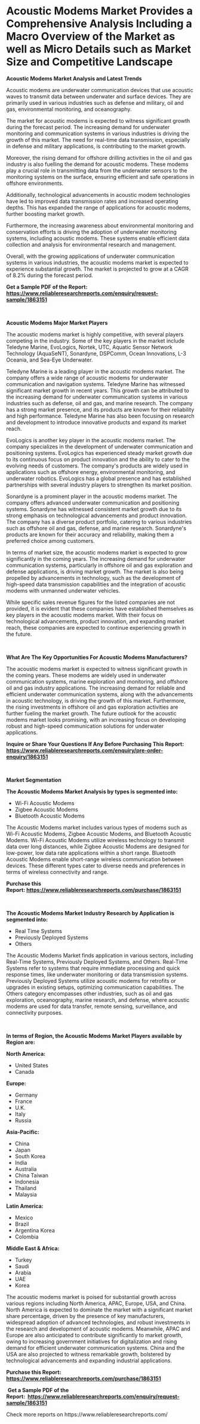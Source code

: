 <p><h1>Acoustic Modems Market Provides a Comprehensive Analysis Including a Macro Overview of the Market as well as Micro Details such as Market Size and Competitive Landscape</h1></p><p><strong>Acoustic Modems Market Analysis and Latest Trends</strong></p>
<p><p>Acoustic modems are underwater communication devices that use acoustic waves to transmit data between underwater and surface devices. They are primarily used in various industries such as defense and military, oil and gas, environmental monitoring, and oceanography.</p><p>The market for acoustic modems is expected to witness significant growth during the forecast period. The increasing demand for underwater monitoring and communication systems in various industries is driving the growth of this market. The need for real-time data transmission, especially in defense and military applications, is contributing to the market growth.</p><p>Moreover, the rising demand for offshore drilling activities in the oil and gas industry is also fuelling the demand for acoustic modems. These modems play a crucial role in transmitting data from the underwater sensors to the monitoring systems on the surface, ensuring efficient and safe operations in offshore environments.</p><p>Additionally, technological advancements in acoustic modem technologies have led to improved data transmission rates and increased operating depths. This has expanded the range of applications for acoustic modems, further boosting market growth.</p><p>Furthermore, the increasing awareness about environmental monitoring and conservation efforts is driving the adoption of underwater monitoring systems, including acoustic modems. These systems enable efficient data collection and analysis for environmental research and management.</p><p>Overall, with the growing applications of underwater communication systems in various industries, the acoustic modems market is expected to experience substantial growth. The market is projected to grow at a CAGR of 8.2% during the forecast period.</p></p>
<p><strong>Get a Sample PDF of the Report:&nbsp; <a href="https://www.reliableresearchreports.com/enquiry/request-sample/1863151">https://www.reliableresearchreports.com/enquiry/request-sample/1863151</a></strong></p>
<p>&nbsp;</p>
<p><strong>Acoustic Modems Major Market Players</strong></p>
<p><p>The acoustic modems market is highly competitive, with several players competing in the industry. Some of the key players in the market include Teledyne Marine, EvoLogics, Nortek, UTC, Aquatic Sensor Network Technology (AquaSeNT), Sonardyne, DSPComm, Ocean Innovations, L-3 Oceania, and Sea-Eye Underwater.</p><p>Teledyne Marine is a leading player in the acoustic modems market. The company offers a wide range of acoustic modems for underwater communication and navigation systems. Teledyne Marine has witnessed significant market growth in recent years. This growth can be attributed to the increasing demand for underwater communication systems in various industries such as defense, oil and gas, and marine research. The company has a strong market presence, and its products are known for their reliability and high performance. Teledyne Marine has also been focusing on research and development to introduce innovative products and expand its market reach.</p><p>EvoLogics is another key player in the acoustic modems market. The company specializes in the development of underwater communication and positioning systems. EvoLogics has experienced steady market growth due to its continuous focus on product innovation and the ability to cater to the evolving needs of customers. The company's products are widely used in applications such as offshore energy, environmental monitoring, and underwater robotics. EvoLogics has a global presence and has established partnerships with several industry players to strengthen its market position.</p><p>Sonardyne is a prominent player in the acoustic modems market. The company offers advanced underwater communication and positioning systems. Sonardyne has witnessed consistent market growth due to its strong emphasis on technological advancements and product innovation. The company has a diverse product portfolio, catering to various industries such as offshore oil and gas, defense, and marine research. Sonardyne's products are known for their accuracy and reliability, making them a preferred choice among customers.</p><p>In terms of market size, the acoustic modems market is expected to grow significantly in the coming years. The increasing demand for underwater communication systems, particularly in offshore oil and gas exploration and defense applications, is driving market growth. The market is also being propelled by advancements in technology, such as the development of high-speed data transmission capabilities and the integration of acoustic modems with unmanned underwater vehicles.</p><p>While specific sales revenue figures for the listed companies are not provided, it is evident that these companies have established themselves as key players in the acoustic modems market. With their focus on technological advancements, product innovation, and expanding market reach, these companies are expected to continue experiencing growth in the future.</p></p>
<p>&nbsp;</p>
<p><strong>What Are The Key Opportunities For Acoustic Modems Manufacturers?</strong></p>
<p><p>The acoustic modems market is expected to witness significant growth in the coming years. These modems are widely used in underwater communication systems, marine exploration and monitoring, and offshore oil and gas industry applications. The increasing demand for reliable and efficient underwater communication systems, along with the advancements in acoustic technology, is driving the growth of this market. Furthermore, the rising investments in offshore oil and gas exploration activities are further fueling the market growth. The future outlook for the acoustic modems market looks promising, with an increasing focus on developing robust and high-speed communication solutions for underwater applications.</p></p>
<p><strong>Inquire or Share Your Questions If Any Before Purchasing This Report: <a href="https://www.reliableresearchreports.com/enquiry/pre-order-enquiry/1863151">https://www.reliableresearchreports.com/enquiry/pre-order-enquiry/1863151</a></strong></p>
<p>&nbsp;</p>
<p><strong>Market Segmentation</strong></p>
<p><strong>The Acoustic Modems Market Analysis by types is segmented into:</strong></p>
<p><ul><li>Wi-Fi Acoustic Modems</li><li>Zigbee Acoustic Modems</li><li>Bluetooth Acoustic Modems</li></ul></p>
<p><p>The Acoustic Modems market includes various types of modems such as Wi-Fi Acoustic Modems, Zigbee Acoustic Modems, and Bluetooth Acoustic Modems. Wi-Fi Acoustic Modems utilize wireless technology to transmit data over long distances, while Zigbee Acoustic Modems are designed for low-power, low data rate applications within a short range. Bluetooth Acoustic Modems enable short-range wireless communication between devices. These different types cater to diverse needs and preferences in terms of wireless connectivity and range.</p></p>
<p><strong>Purchase this Report:&nbsp;<a href="https://www.reliableresearchreports.com/purchase/1863151">https://www.reliableresearchreports.com/purchase/1863151</a></strong></p>
<p>&nbsp;</p>
<p><strong>The Acoustic Modems Market Industry Research by Application is segmented into:</strong></p>
<p><ul><li>Real Time Systems</li><li>Previously Deployed Systems</li><li>Others</li></ul></p>
<p><p>The Acoustic Modems Market finds application in various sectors, including Real-Time Systems, Previously Deployed Systems, and Others. Real-Time Systems refer to systems that require immediate processing and quick response times, like underwater monitoring or data transmission systems. Previously Deployed Systems utilize acoustic modems for retrofits or upgrades in existing setups, optimizing communication capabilities. The Others category encompasses other industries, such as oil and gas exploration, oceanography, marine research, and defense, where acoustic modems are used for data transfer, remote sensing, surveillance, and connectivity purposes.</p></p>
<p>&nbsp;</p>
<p><strong>In terms of Region, the Acoustic Modems Market Players available by Region are:</strong></p>
<p>
    <p> <strong> North America: </strong>
        <ul>
            <li>United States</li>
            <li>Canada</li>
        </ul>
        </p> 
    <p> <strong> Europe: </strong>
        <ul>
            <li>Germany</li>
            <li>France</li>
            <li>U.K.</li>
            <li>Italy</li>
            <li>Russia</li>
        </ul>
        </p> 
    <p> <strong> Asia-Pacific: </strong>
        <ul>
            <li>China</li>
            <li>Japan</li>
            <li>South Korea</li>
            <li>India</li>
            <li>Australia</li>
            <li>China Taiwan</li>
            <li>Indonesia</li>
            <li>Thailand</li>
            <li>Malaysia</li>
        </ul>
        </p> 
    <p> <strong> Latin America: </strong>
        <ul>
            <li>Mexico</li>
            <li>Brazil</li>
            <li>Argentina Korea</li>
            <li>Colombia</li>
        </ul>
        </p> 
    <p> <strong> Middle East & Africa: </strong>
        <ul>
            <li>Turkey</li>
            <li>Saudi</li>
            <li>Arabia</li>
            <li>UAE</li>
            <li>Korea</li>
        </ul>
    </p>
    </p>
<p><p>The acoustic modems market is poised for substantial growth across various regions including North America, APAC, Europe, USA, and China. North America is expected to dominate the market with a significant market share percentage, driven by the presence of key manufacturers, widespread adoption of advanced technologies, and robust investments in the research and development of acoustic modems. Meanwhile, APAC and Europe are also anticipated to contribute significantly to market growth, owing to increasing government initiatives for digitalization and rising demand for efficient underwater communication systems. China and the USA are also projected to witness remarkable growth, bolstered by technological advancements and expanding industrial applications.</p></p>
<p><strong>Purchase this Report: <a href="https://www.reliableresearchreports.com/purchase/1863151">https://www.reliableresearchreports.com/purchase/1863151</a></strong></p>
<p>&nbsp;<strong>Get a Sample PDF of the Report:&nbsp;&nbsp;<a href="https://www.reliableresearchreports.com/enquiry/request-sample/1863151">https://www.reliableresearchreports.com/enquiry/request-sample/1863151</a></strong></p>
<p><strong></strong></p>
<p>Check more reports on https://www.reliableresearchreports.com/</p>